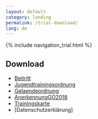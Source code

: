 ```yaml
---
layout: default
category: landing
permalink: /trial-download/
lang: de
---
```


{% include navigation_trial.html %}

## Download

* [Beitritt]({{site.page-prefix}}download/Beitritt_MSC.pdf)
* [Jugendtrainingsordnung]({{site.page-prefix}}download/Jugendtrainingsordnung2017.pdf)
* [Gelaendeordnung]({{site.page-prefix}}download/Gelaendeordnung2017.pdf)
* [AnerkennungGO2018]({{site.page-prefix}}download/AnerkennungGO2018.pdf)
* [Trainingskarte]({{site.page-prefix}}download/Trainingskarte2017.pdf)
* [Datenschutzerklärung]


